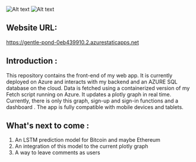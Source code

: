 ![Alt text](https://i.imgur.com/kvzX3Fm.png)
![Alt text](https://i.imgur.com/fSe31xu.png)

Website URL:
------------
https://gentle-pond-0eb439910.2.azurestaticapps.net

Introduction :
-------------
This repository contains the front-end of my web app. It is currently deployed on Azure and interacts with my backend and an AZURE SQL 
database on the cloud. Data is fetched using a containerized version of my Fetch script running on Azure. It updates a plotly graph in real
time. Currently, there is only this graph, sign-up and sign-in functions and a dashboard . The app is fully compatible with mobile devices and 
tablets.

What's next to come :
---------------------
1. An LSTM prediction model for Bitcoin and maybe Ethereum 
2. An integration of this model to the current plotly graph 
3. A way to leave comments as users 



